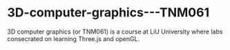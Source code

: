 # 3D-computer-graphics---TNM061
3D computer graphics (or TNM061) is a course at LiU University where labs consecrated on learning Three.js and openGL.  
